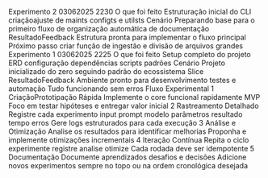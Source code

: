  Experimento 2  03062025 2230
 O que foi feito Estruturação inicial do CLI criaçãoajuste de maints configts e utilsts
 Cenário Preparando base para o primeiro fluxo de organização automática de documentação
 ResultadoFeedback Estrutura pronta para implementar o fluxo principal Próximo passo criar função de ingestão e divisão de arquivos grandes
 Experimento 1  03062025 2225
 O que foi feito Setup completo do projeto ERD configuração dependências scripts padrões
 Cenário Projeto inicializado do zero seguindo padrão do ecossistema Slice
 ResultadoFeedback Ambiente pronto para desenvolvimento testes e automação Tudo funcionando sem erros
 Fluxo Experimental
1 CriaçãoPrototipação Rápida
 Implemente o core funcional rapidamente MVP
 Foco em testar hipóteses e entregar valor inicial
2 Rastreamento Detalhado
 Registre cada experimento input prompt modelo parâmetros resultado tempo erros
 Gere logs estruturados para cada execução
3 Análise e Otimização
 Analise os resultados para identificar melhorias
 Proponha e implemente otimizações incrementais
4 Iteração Contínua
 Repita o ciclo experimente  registre  analise  otimize
 Cada rodada deve ser idempotente
5 Documentação
 Documente aprendizados desafios e decisões
Adicione novos experimentos sempre no topo ou na ordem cronológica desejada